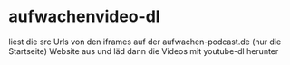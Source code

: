 # aufwachenvideo-dl
liest die src Urls von den iframes auf der aufwachen-podcast.de (nur die Startseite) Website aus und läd dann die Videos mit youtube-dl herunter
